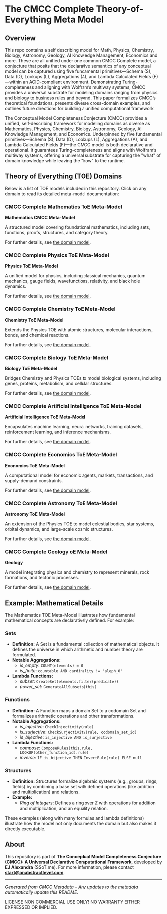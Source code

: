 # The CMCC Complete Theory-of-Everything Meta Model

## Overview
This repo contains a self describing model for Math, Physics, Chemistry, Biology, Astronomy, Geology, AI Knowledge Management, Economics and more.  These are all unified under one common CMCC Complete model, a conjecture that posits that the declarative semantics of any conceptual model can be captured using five fundamental primitives—Schema (S), Data (D), Lookups (L), Aggregations (A), and Lambda Calculated Fields (F)—within an ACID-compliant environment. Demonstrating Turing-completeness and aligning with Wolfram’s multiway systems, CMCC provides a universal substrate for modeling domains ranging from physics and biology to business rules and beyond. This paper formalizes CMCC’s theoretical foundations, presents diverse cross-domain examples, and outlines future directions for building a unified computational framework

The Conceptual Model Completeness Conjecture (CMCC) provides a unified, self‐describing framework for modeling domains as diverse as Mathematics, Physics, Chemistry, Biology, Astronomy, Geology, AI Knowledge Management, and Economics. Underpinned by five fundamental primitives—Schema (S), Data (D), Lookups (L), Aggregations (A), and Lambda Calculated Fields (F)—the CMCC model is both declarative and operational. It guarantees Turing-completeness and aligns with Wolfram’s multiway systems, offering a universal substrate for capturing the "what" of domain knowledge while leaving the "how" to the runtime.

## Theory of Everything (TOE) Domains

Below is a list of TOE models included in this repository. Click on any domain to read its detailed meta-model documentation:

### CMCC Complete Mathematics ToE Meta-Model
**Mathematics CMCC Meta-Model**

A structured model covering foundational mathematics, including sets, functions, proofs, structures, and category theory.

For further details, see [the domain model](math/README.md).

### CMCC Complete Physics ToE Meta-Model
**Physics ToE Meta-Model**

A unified model for physics, including classical mechanics, quantum mechanics, gauge fields, wavefunctions, relativity, and black hole dynamics.

For further details, see [the domain model](physics/README.md).

### CMCC Complete Chemistry ToE Meta-Model
**Chemistry ToE Meta-Model**

Extends the Physics TOE with atomic structures, molecular interactions, bonds, and chemical reactions.

For further details, see [the domain model](chemistry/README.md).

### CMCC Complete Biology ToE Meta-Model
**Biology ToE Meta-Model**

Bridges Chemistry and Physics TOEs to model biological systems, including genes, proteins, metabolism, and cellular structures.

For further details, see [the domain model](biology/README.md).

### CMCC Complete Artificial Intelligence ToE Meta-Model
**Artificial Intelligence ToE Meta-Model**

Encapsulates machine learning, neural networks, training datasets, reinforcement learning, and inference mechanisms.

For further details, see [the domain model](biology/README.md).

### CMCC Complete Economics ToE Meta-Model
**Economics ToE Meta-Model**

A computational model for economic agents, markets, transactions, and supply-demand constraints.

For further details, see [the domain model](biology/README.md).

### CMCC Complete Astronomy ToE Meta-Model
**Astronomy ToE Meta-Model**

An extension of the Physics TOE to model celestial bodies, star systems, orbital dynamics, and large-scale cosmic structures.

For further details, see [the domain model](biology/README.md).

### CMCC Complete Geology oE Meta-Model
**Geology**

A model integrating physics and chemistry to represent minerals, rock formations, and tectonic processes.

For further details, see [the domain model](geology/README.md).


## Example: Mathematical Details

The Mathematics TOE Meta-Model illustrates how fundamental mathematical concepts are declaratively defined. For example:

### Sets
- **Definition:** A Set is a fundamental collection of mathematical objects. It defines the universe in which arithmetic and number theory are formulated.
- **Notable Aggregations:**  
  - *is_empty*: `COUNT(elements) = 0`  
  - *is_finite*: `countable AND cardinality != 'aleph_0'`
- **Lambda Functions:**  
  - *subset*: `CreateSet(elements.filter(predicate))`  
  - *power_set*: `GenerateAllSubsets(this)`

### Functions
- **Definition:** A Function maps a domain Set to a codomain Set and formalizes arithmetic operations and other transformations.
- **Notable Aggregations:**  
  - *is_injective*: `CheckInjectivity(rule)`  
  - *is_surjective*: `CheckSurjectivity(rule, codomain_set_id)`  
  - *is_bijective*: `is_injective AND is_surjective`
- **Lambda Functions:**  
  - *compose*: `ComposeRules(this.rule, LOOKUP(other_function_id).rule)`  
  - *inverse*: `IF is_bijective THEN InvertRule(rule) ELSE null`

### Structures
- **Definition:** Structures formalize algebraic systems (e.g., groups, rings, fields) by combining a base set with defined operations (like addition and multiplication) and relations.
- **Example:**  
  - *Ring of Integers*: Defines a ring over ℤ with operations for addition and multiplication, and an equality relation.

These examples (along with many formulas and lambda definitions) illustrate how the model not only documents the domain but also makes it directly executable.

## About
This repository is part of **The Conceptual Model Completeness Conjecture (CMCC): A Universal Declarative Computational Framework**, developed by **EJ Alexandra** (SSoT.me). For more information, please contact **start@anabstractlevel.com**.

---
*Generated from CMCC Metadata – Any updates to the metadata automatically update this README.*


LICENSE NON COMMERCIAL USE ONLY!  NO WARRANTY EITHER EXPRESSED OR IMPLIED.